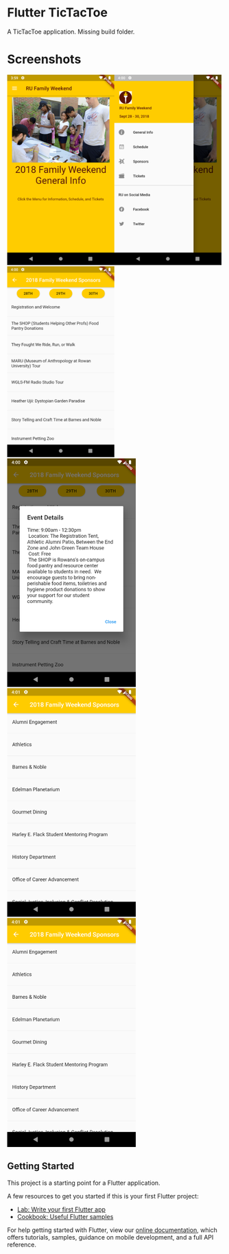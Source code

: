 # Flutter TicTacToe

A TicTacToe application. Missing build folder.

# Screenshots
<img src="images/ss1.png" width="250"><img src="images/ss2.png" width="250"><img src="images/ss3.png" width="250">
<img src="images/ss4.png" width="300"><img src="images/ss5.png" width="300"><img src="images/ss5.png" width="300">



## Getting Started

This project is a starting point for a Flutter application.

A few resources to get you started if this is your first Flutter project:

- [Lab: Write your first Flutter app](https://flutter.dev/docs/get-started/codelab)
- [Cookbook: Useful Flutter samples](https://flutter.dev/docs/cookbook)

For help getting started with Flutter, view our
[online documentation](https://flutter.dev/docs), which offers tutorials,
samples, guidance on mobile development, and a full API reference.
